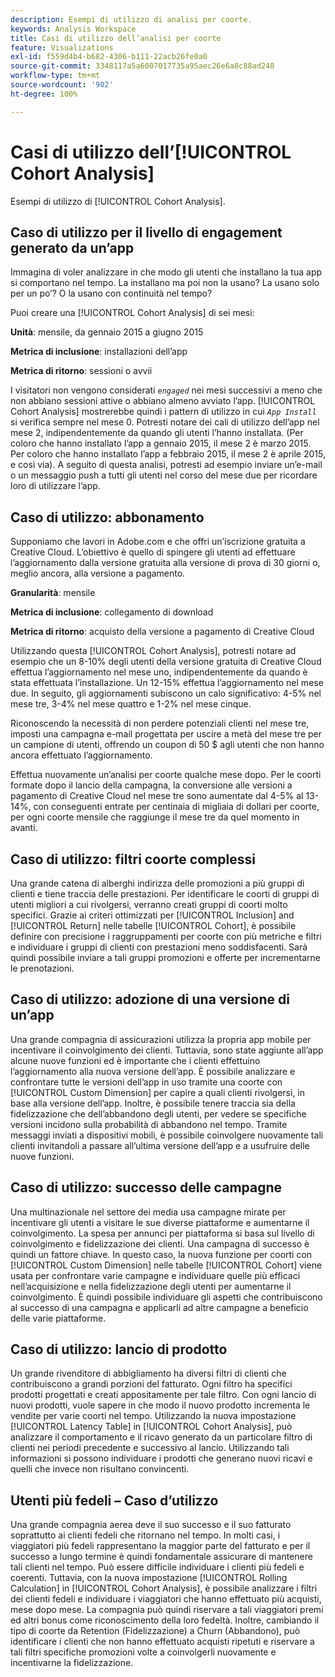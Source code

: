 ```yaml
---
description: Esempi di utilizzo di analisi per coorte.
keywords: Analysis Workspace
title: Casi di utilizzo dell’analisi per coorte
feature: Visualizations
exl-id: f559d4b4-b682-4306-b111-22acb26fe0a0
source-git-commit: 3348117a5a6007017735a95aec26e6a8c88ad248
workflow-type: tm+mt
source-wordcount: '902'
ht-degree: 100%

---
```


# Casi di utilizzo dell’[!UICONTROL Cohort Analysis]

Esempi di utilizzo di [!UICONTROL Cohort Analysis].

## Caso di utilizzo per il livello di engagement generato da un’app

Immagina di voler analizzare in che modo gli utenti che installano la tua app si comportano nel tempo. La installano ma poi non la usano? La usano solo per un po’? O la usano con continuità nel tempo?

Puoi creare una [!UICONTROL Cohort Analysis] di sei mesi:

**Unità**: mensile, da gennaio 2015 a giugno 2015

**Metrica di inclusione**: installazioni dell’app

**Metrica di ritorno**: sessioni o avvii

I visitatori non vengono considerati *`engaged`* nei mesi successivi a meno che non abbiano sessioni attive o abbiano almeno avviato l’app. [!UICONTROL Cohort Analysis] mostrerebbe quindi i pattern di utilizzo in cui *`App Install`* si verifica sempre nel mese 0. Potresti notare dei cali di utilizzo dell’app nel mese 2, indipendentemente da quando gli utenti l’hanno installata. (Per coloro che hanno installato l’app a gennaio 2015, il mese 2 è marzo 2015. Per coloro che hanno installato l’app a febbraio 2015, il mese 2 è aprile 2015, e così via). A seguito di questa analisi, potresti ad esempio inviare un’e-mail o un messaggio push a tutti gli utenti nel corso del mese due per ricordare loro di utilizzare l’app.

## Caso di utilizzo: abbonamento

Supponiamo che lavori in Adobe.com e che offri un’iscrizione gratuita a Creative Cloud. L’obiettivo è quello di spingere gli utenti ad effettuare l’aggiornamento dalla versione gratuita alla versione di prova di 30 giorni o, meglio ancora, alla versione a pagamento.

**Granularità**: mensile

**Metrica di inclusione**: collegamento di download

**Metrica di ritorno**: acquisto della versione a pagamento di Creative Cloud

Utilizzando questa [!UICONTROL Cohort Analysis], potresti notare ad esempio che un 8-10% degli utenti della versione gratuita di Creative Cloud effettua l’aggiornamento nel mese uno, indipendentemente da quando è stata effettuata l’installazione. Un 12-15% effettua l’aggiornamento nel mese due. In seguito, gli aggiornamenti subiscono un calo significativo: 4-5% nel mese tre, 3-4% nel mese quattro e 1-2% nel mese cinque.

Riconoscendo la necessità di non perdere potenziali clienti nel mese tre, imposti una campagna e-mail progettata per uscire a metà del mese tre per un campione di utenti, offrendo un coupon di 50 $ agli utenti che non hanno ancora effettuato l’aggiornamento.

Effettua nuovamente un’analisi per coorte qualche mese dopo. Per le coorti formate dopo il lancio della campagna, la conversione alle versioni a pagamento di Creative Cloud nel mese tre sono aumentate dal 4-5% al 13-14%, con conseguenti entrate per centinaia di migliaia di dollari per coorte, per ogni coorte mensile che raggiunge il mese tre da quel momento in avanti.

## Caso di utilizzo: filtri coorte complessi

Una grande catena di alberghi indirizza delle promozioni a più gruppi di clienti e tiene traccia delle prestazioni. Per identificare le coorti di gruppi di utenti migliori a cui rivolgersi, verranno creati gruppi di coorti molto specifici. Grazie ai criteri ottimizzati per [!UICONTROL Inclusion] and [!UICONTROL Return] nelle tabelle [!UICONTROL Cohort], è possibile definire con precisione i raggruppamenti per coorte con più metriche e filtri e individuare i gruppi di clienti con prestazioni meno soddisfacenti. Sarà quindi possibile inviare a tali gruppi promozioni e offerte per incrementarne le prenotazioni.

## Caso di utilizzo: adozione di una versione di un’app

Una grande compagnia di assicurazioni utilizza la propria app mobile per incentivare il coinvolgimento dei clienti. Tuttavia, sono state aggiunte all’app alcune nuove funzioni ed è importante che i clienti effettuino l’aggiornamento alla nuova versione dell’app. È possibile analizzare e confrontare tutte le versioni dell’app in uso tramite una coorte con [!UICONTROL Custom Dimension] per capire a quali clienti rivolgersi, in base alla versione dell’app. Inoltre, è possibile tenere traccia sia della fidelizzazione che dell’abbandono degli utenti, per vedere se specifiche versioni incidono sulla probabilità di abbandono nel tempo. Tramite messaggi inviati a dispositivi mobili, è possibile coinvolgere nuovamente tali clienti invitandoli a passare all’ultima versione dell’app e a usufruire delle nuove funzioni.

## Caso di utilizzo: successo delle campagne

Una multinazionale nel settore dei media usa campagne mirate per incentivare gli utenti a visitare le sue diverse piattaforme e aumentarne il coinvolgimento. La spesa per annunci per piattaforma si basa sul livello di coinvolgimento e fidelizzazione dei clienti. Una campagna di successo è quindi un fattore chiave. In questo caso, la nuova funzione per coorti con [!UICONTROL Custom Dimension] nelle tabelle [!UICONTROL Cohort] viene usata per confrontare varie campagne e individuare quelle più efficaci nell’acquisizione e nella fidelizzazione degli utenti per aumentarne il coinvolgimento. È quindi possibile individuare gli aspetti che contribuiscono al successo di una campagna e applicarli ad altre campagne a beneficio delle varie piattaforme.

## Caso di utilizzo: lancio di prodotto

Un grande rivenditore di abbigliamento ha diversi filtri di clienti che contribuiscono a grandi porzioni del fatturato. Ogni filtro ha specifici prodotti progettati e creati appositamente per tale filtro. Con ogni lancio di nuovi prodotti, vuole sapere in che modo il nuovo prodotto incrementa le vendite per varie coorti nel tempo. Utilizzando la nuova impostazione [!UICONTROL Latency Table] in [!UICONTROL Cohort Analysis], può analizzare il comportamento e il ricavo generato da un particolare filtro di clienti nei periodi precedente e successivo al lancio. Utilizzando tali informazioni si possono individuare i prodotti che generano nuovi ricavi e quelli che invece non risultano convincenti.

## Utenti più fedeli – Caso d’utilizzo

Una grande compagnia aerea deve il suo successo e il suo fatturato soprattutto ai clienti fedeli che ritornano nel tempo. In molti casi, i viaggiatori più fedeli rappresentano la maggior parte del fatturato e per il successo a lungo termine è quindi fondamentale assicurare di mantenere tali clienti nel tempo. Può essere difficile individuare i clienti più fedeli e coerenti. Tuttavia, con la nuova impostazione [!UICONTROL Rolling Calculation] in [!UICONTROL Cohort Analysis], è possibile analizzare i filtri dei clienti fedeli e individuare i viaggiatori che hanno effettuato più acquisti, mese dopo mese. La compagnia può quindi riservare a tali viaggiatori premi ed altri bonus come riconoscimento della loro fedeltà. Inoltre, cambiando il tipo di coorte da Retention (Fidelizzazione) a Churn (Abbandono), può identificare i clienti che non hanno effettuato acquisti ripetuti e riservare a tali filtri specifiche promozioni volte a coinvolgerli nuovamente e incentivarne la fidelizzazione.
